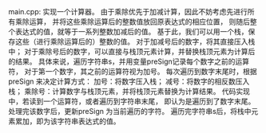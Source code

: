 main.cpp:
实现一个计算器。
由于乘除优先于加减计算，因此不妨考虑先进行所有乘除运算，
并将这些乘除运算后的整数值放回原表达式的相应位置，
则随后整个表达式的值，就等于一系列整数加减后的值。
基于此，我们可以用一个栈，保存这些（进行乘除运算后的）整数的值。
对于加减号后的数字，将其直接压入栈中；
对于乘除号后的数字，可以直接与栈顶元素计算，并替换栈顶元素为计算后的结果。
具体来说，遍历字符串s，并用变量preSign记录每个数字之前的运算符，
对于第一个数字，其之前的运算符视为加号。
每次遍历到数字末尾时，根据preSign 来决定计算方式：
加号：将数字压入栈；
减号：将数字的相反数压入栈；
乘除号：计算数字与栈顶元素，并将栈顶元素替换为计算结果。
代码实现中，若读到一个运算符，或者遍历到字符串末尾，
即认为是遍历到了数字末尾。处理完该数字后，更新preSign 为当前遍历的字符。
遍历完字符串s后，将栈中元素累加，即为该字符串表达式的值。
